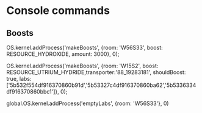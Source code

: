 # Console commands

## Boosts
OS.kernel.addProcess('makeBoosts', {room: 'W56S33', boost: RESOURCE_HYDROXIDE, amount: 3000}, 0);

OS.kernel.addProcess('makeBoosts', {room: 'W15S2', boost: RESOURCE_UTRIUM_HYDRIDE,transporter:'88_19283181', shouldBoost: true, labs:['5b532f554df916370860b91d','5b53327c4df916370860ba62','5b5336334df916370860bbc1']}, 0);

global.OS.kernel.addProcess('emptyLabs', {room: 'W56S33'}, 0)
